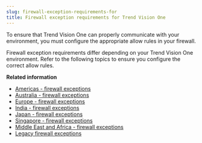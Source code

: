 ```yaml
---
slug: firewall-exception-requirements-for
title: Firewall exception requirements for Trend Vision One
---
```


To ensure that Trend Vision One can properly communicate with your environment, you must configure the appropriate allow rules in your firewall.

Firewall exception requirements differ depending on your Trend Vision One environment. Refer to the following topics to ensure you configure the correct allow rules.

**Related information**

- [Americas - firewall exceptions](americas-firewall-exceptions.md)
- [Australia - firewall exceptions](australia-firewall-exceptions.md)
- [Europe - firewall exceptions](europe-firewall-exceptions-part.md)
- [India - firewall exceptions](india-firewall-exceptions-section.md)
- [Japan - firewall exceptions](japan-firewall-exceptions-section.md)
- [Singapore - firewall exceptions](singapore-firewall-section.md)
- [Middle East and Africa - firewall exceptions](uae-firewall-exceptions.md)
- [Legacy firewall exceptions](legacy-firewall-exceptions.md)
